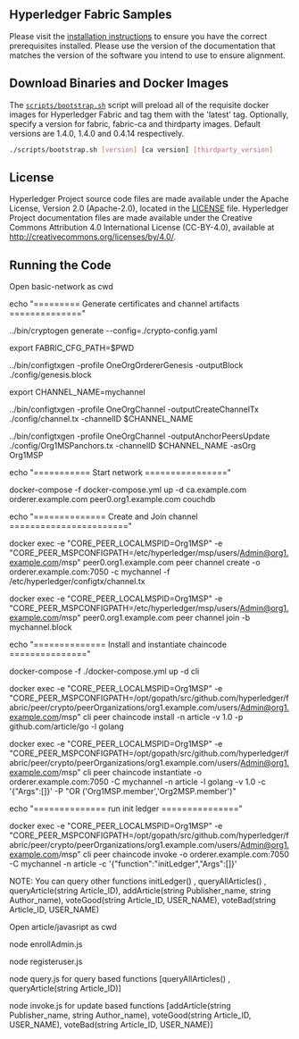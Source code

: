 [//]: # (SPDX-License-Identifier: CC-BY-4.0)

## Hyperledger Fabric Samples

Please visit the [installation instructions](http://hyperledger-fabric.readthedocs.io/en/latest/install.html)
to ensure you have the correct prerequisites installed. Please use the
version of the documentation that matches the version of the software you
intend to use to ensure alignment.

## Download Binaries and Docker Images

The [`scripts/bootstrap.sh`](https://github.com/hyperledger/fabric-samples/blob/release-1.3/scripts/bootstrap.sh)
script will preload all of the requisite docker
images for Hyperledger Fabric and tag them with the 'latest' tag. Optionally,
specify a version for fabric, fabric-ca and thirdparty images. Default versions
are 1.4.0, 1.4.0 and 0.4.14 respectively.

```bash
./scripts/bootstrap.sh [version] [ca version] [thirdparty_version]
```

## License <a name="license"></a>

Hyperledger Project source code files are made available under the Apache
License, Version 2.0 (Apache-2.0), located in the [LICENSE](LICENSE) file.
Hyperledger Project documentation files are made available under the Creative
Commons Attribution 4.0 International License (CC-BY-4.0), available at http://creativecommons.org/licenses/by/4.0/.

## Running the Code

Open basic-network as cwd

echo "========= Generate certificates and channel artifacts =============="

../bin/cryptogen generate --config=./crypto-config.yaml

export FABRIC_CFG_PATH=$PWD

../bin/configtxgen -profile OneOrgOrdererGenesis -outputBlock ./config/genesis.block

export CHANNEL_NAME=mychannel

../bin/configtxgen -profile OneOrgChannel -outputCreateChannelTx ./config/channel.tx -channelID $CHANNEL_NAME

../bin/configtxgen -profile OneOrgChannel -outputAnchorPeersUpdate ./config/Org1MSPanchors.tx -channelID $CHANNEL_NAME -asOrg Org1MSP


echo "=========== Start network ================"

docker-compose -f docker-compose.yml up -d ca.example.com orderer.example.com peer0.org1.example.com couchdb


echo "============== Create and Join channel ======================="

docker exec -e "CORE_PEER_LOCALMSPID=Org1MSP" -e "CORE_PEER_MSPCONFIGPATH=/etc/hyperledger/msp/users/Admin@org1.example.com/msp" peer0.org1.example.com peer channel create -o orderer.example.com:7050 -c mychannel -f /etc/hyperledger/configtx/channel.tx

docker exec -e "CORE_PEER_LOCALMSPID=Org1MSP" -e "CORE_PEER_MSPCONFIGPATH=/etc/hyperledger/msp/users/Admin@org1.example.com/msp" peer0.org1.example.com peer channel join -b mychannel.block

echo "============== Install and instantiate chaincode ==============="
 
docker-compose -f ./docker-compose.yml up -d cli

docker exec -e "CORE_PEER_LOCALMSPID=Org1MSP" -e "CORE_PEER_MSPCONFIGPATH=/opt/gopath/src/github.com/hyperledger/fabric/peer/crypto/peerOrganizations/org1.example.com/users/Admin@org1.example.com/msp" cli peer chaincode install -n article -v 1.0 -p github.com/article/go -l golang

docker exec -e "CORE_PEER_LOCALMSPID=Org1MSP" -e "CORE_PEER_MSPCONFIGPATH=/opt/gopath/src/github.com/hyperledger/fabric/peer/crypto/peerOrganizations/org1.example.com/users/Admin@org1.example.com/msp" cli peer chaincode instantiate -o orderer.example.com:7050 -C mychannel -n article -l golang -v 1.0 -c '{"Args":[]}' -P "OR ('Org1MSP.member','Org2MSP.member')"

echo "============== run init ledger ==============="

docker exec -e "CORE_PEER_LOCALMSPID=Org1MSP" -e "CORE_PEER_MSPCONFIGPATH=/opt/gopath/src/github.com/hyperledger/fabric/peer/crypto/peerOrganizations/org1.example.com/users/Admin@org1.example.com/msp" cli peer chaincode invoke -o orderer.example.com:7050 -C mychannel -n article -c '{"function":"initLedger","Args":[]}'

NOTE:
You can query other functions initLedger() , queryAllArticles() , queryArticle(string Article_ID), addArticle(string Publisher_name, string Author_name), voteGood(string Article_ID, USER_NAME), voteBad(string Article_ID, USER_NAME)

Open article/javasript as cwd

node enrollAdmin.js

node registeruser.js <username>
  
node query.js <username> for query based functions [queryAllArticles() , queryArticle(string Article_ID)]
  
node invoke.js <username> for update based functions [addArticle(string Publisher_name, string Author_name), voteGood(string Article_ID, USER_NAME), voteBad(string Article_ID, USER_NAME)] 
  
 


